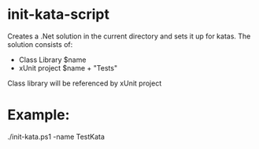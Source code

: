 # init-kata-script
Creates a .Net solution in the current directory and sets it up for katas.
The solution consists of: 
- Class Library $name
- xUnit project $name + "Tests"

Class library will be referenced by xUnit project

# Example:

./init-kata.ps1 -name TestKata
